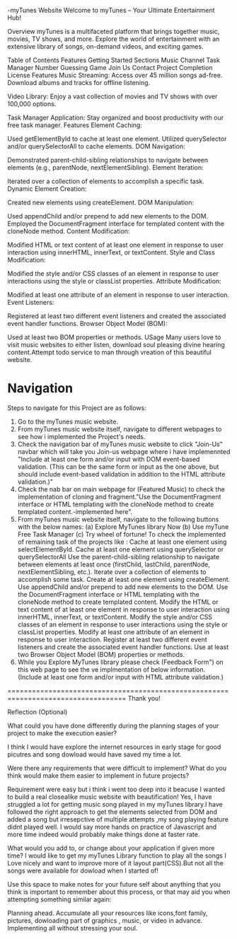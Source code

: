 -myTunes Website
Welcome to myTunes – Your Ultimate Entertainment Hub!

Overview
myTunes is a multifaceted platform that brings together music, movies, TV shows, and more. Explore the world of entertainment with an extensive library of songs, on-demand videos, and exciting games.

Table of Contents
Features
Getting Started
Sections
Music Channel
Task Manager
Number Guessing Game
Join Us
Contact
Project Completion
License
Features
Music Streaming: Access over 45 million songs ad-free. Download albums and tracks for offline listening.

Video Library: Enjoy a vast collection of movies and TV shows with over 100,000 options.

Task Manager Application: Stay organized and boost productivity with our free task manager.
Features
Element Caching:

Used getElementById to cache at least one element.
Utilized querySelector and/or querySelectorAll to cache elements.
DOM Navigation:

Demonstrated parent-child-sibling relationships to navigate between elements (e.g., parentNode, nextElementSibling).
Element Iteration:

Iterated over a collection of elements to accomplish a specific task.
Dynamic Element Creation:

Created new elements using createElement.
DOM Manipulation:

Used appendChild and/or prepend to add new elements to the DOM.
Employed the DocumentFragment interface for templated content with the cloneNode method.
Content Modification:

Modified HTML or text content of at least one element in response to user interaction using innerHTML, innerText, or textContent.
Style and Class Modification:

Modified the style and/or CSS classes of an element in response to user interactions using the style or classList properties.
Attribute Modification:

Modified at least one attribute of an element in response to user interaction.
Event Listeners:

Registered at least two different event listeners and created the associated event handler functions.
Browser Object Model (BOM):

Used at least two BOM properties or methods.
USage
Many users love to visit music websites to either listen, download soul pleasing divine hearing content.Attempt todo service to man through vreation of this beautiful website.

# Navigation

Steps to navigate for this Project are as follows:

1. Go to the myTunes music website.
2. From myTunes music website itself, navigate to different webpages to see how i implemented the Project's needs.
3. Check the navigation bar of myTunes music website to click "Join-Us" navbar which will take you Join-us webpage where i have implemennted "Include at least one form and/or input with DOM event-based validation. (This can be the same form or input as the one above, but should include event-based validation in addition to the HTML attribute validation.)"
4. Check the nab bar on main webpage for (Featured Music) to check the implementation of cloning and fragment."Use the DocumentFragment interface or HTML templating with the cloneNode method to create templated content.-implemented here".
5. From myTunes music website itself, navigate to the following buttons with the below names:
   (a) Explore MyTunes library Now
   (b) Use myTune Free Task Manager
   (c) Try wheel of fortune!
   To check the implemented of remaining task of the projects like :
   Cache at least one element using selectElementById.
   Cache at least one element using querySelector or querySelectorAll
   Use the parent-child-sibling relationship to navigate between elements at least once (firstChild, lastChild, parentNode, nextElementSibling, etc.).
   Iterate over a collection of elements to accomplish some task.
   Create at least one element using createElement.
   Use appendChild and/or prepend to add new elements to the DOM.
   Use the DocumentFragment interface or HTML templating with the cloneNode method to create templated content.
   Modify the HTML or text content of at least one element in response to user interaction using innerHTML, innerText, or textContent.
   Modify the style and/or CSS classes of an element in response to user interactions using the style or classList properties.
   Modify at least one attribute of an element in response to user interaction.
   Register at least two different event listeners and create the associated event handler functions.
   Use at least two Browser Object Model (BOM) properties or methods.
6. While you Explore MyTunes library please check (Feedback Form") on this web page to see the ve implmentation of below information.
   (Include at least one form and/or input with HTML attribute validation.)

===================================================================================
Thank you!

Reflection (Optional)

What could you have done differently during the planning stages of your project to make the execution easier?

I think I would have explore the internet resources in early stage for good picutres and song dowload would have saved my time a lot.

Were there any requirements that were difficult to implement? What do you think would make them easier to implement in future projects?

Requirement were easy but i think i went too deep into it beacuse I wanted to build a real closealike music website with beautification!
Yes, I have struggled a lot for getting music song played in my myTunes library.I have followed the right approach to get the elements selected from DOM and added a song but irresepctive of multiple attempts ,my song playing feature didnt played well.
I would say more hands on practice of Javascript and more time indeed would probably make things done at faster rate.

What would you add to, or change about your application if given more time?
I would like to get my myTunes Library function to play all the songs I Love nicely and want to improve more of it layout part(CSS).But not all the songs were available for dowload when I started of!

Use this space to make notes for your future self about anything that you think is important to remember about this process, or that may aid you when attempting something similar again:

Planning ahead.
Accumulate all your resources like icons,font family, pictures, dowloading part of graphics , music, or video in advance.
Implementing all without stressing your soul.
